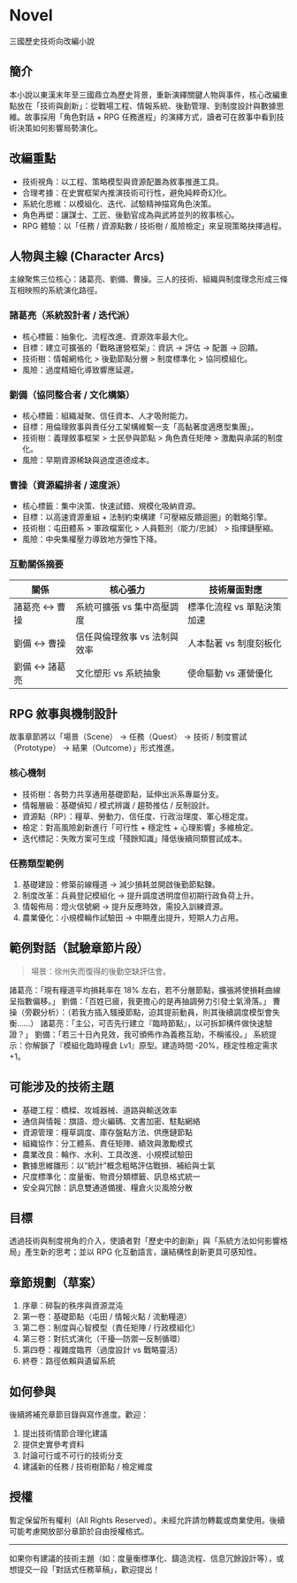 # Novel

三國歷史技術向改編小說

## 簡介
本小說以東漢末年至三國鼎立為歷史背景，重新演繹關鍵人物與事件，核心改編重點放在「技術與創新」：從戰場工程、情報系統、後勤管理、到制度設計與數據思維。故事採用「角色對話 + RPG 任務進程」的演繹方式，讀者可在敘事中看到技術決策如何影響局勢演化。

## 改編重點
- 技術視角：以工程、策略模型與資源配置為敘事推進工具。
- 合理考據：在史實框架內推演技術可行性，避免純粹奇幻化。
- 系統化思維：以模組化、迭代、試驗精神描寫角色決策。
- 角色再塑：讓謀士、工匠、後勤官成為與武將並列的敘事核心。
- RPG 體驗：以「任務 / 資源點數 / 技術樹 / 風險檢定」來呈現策略抉擇過程。

## 人物與主線 (Character Arcs)
主線聚焦三位核心：諸葛亮、劉備、曹操。三人的技術、組織與制度理念形成三條互相映照的系統演化路徑。

### 諸葛亮（系統設計者 / 迭代派）
- 核心標籤：抽象化、流程改進、資源效率最大化。
- 目標：建立可擴張的「戰略運營框架」：資訊 → 評估 → 配置 → 回饋。
- 技術樹：情報網格化 > 後勤節點分層 > 制度標準化 > 協同模組化。
- 風險：過度精細化導致響應延遲。

### 劉備（協同整合者 / 文化構築）
- 核心標籤：組織凝聚、信任資本、人才吸附能力。
- 目標：用倫理敘事與責任分工架構維繫一支「高黏著度適應型集團」。
- 技術樹：義理敘事框架 > 士民參與節點 > 角色責任矩陣 > 激勵與承諾的制度化。
- 風險：早期資源稀缺與過度道德成本。

### 曹操（資源編排者 / 速度派）
- 核心標籤：集中決策、快速試錯、規模化吸納資源。
- 目標：以高速資源重組 + 法制約束構建「可壓縮反饋迴圈」的戰略引擎。
- 技術樹：屯田體系 > 軍政檔案化 > 人員甄別（能力/忠誠） > 指揮鏈壓縮。
- 風險：中央集權壓力導致地方彈性下降。

### 互動關係摘要
| 關係 | 核心張力 | 技術層面對應 |
| ---- | -------- | -------------- |
| 諸葛亮 ↔ 曹操 | 系統可擴張 vs 集中高壓調度 | 標準化流程 vs 單點決策加速 |
| 劉備 ↔ 曹操 | 信任與倫理敘事 vs 法制與效率 | 人本黏著 vs 制度刻板化 |
| 劉備 ↔ 諸葛亮 | 文化塑形 vs 系統抽象 | 使命驅動 vs 運營優化 |

## RPG 敘事與機制設計
故事章節將以「場景（Scene） → 任務（Quest） → 技術 / 制度嘗試（Prototype） → 結果（Outcome）」形式推進。

### 核心機制
- 技術樹：各勢力共享通用基礎節點，延伸出派系專屬分支。
- 情報層級：基礎偵知 / 模式辨識 / 趨勢推估 / 反制設計。
- 資源點（RP）：糧草、勞動力、信任度、行政治理度、軍心穩定度。
- 檢定：對高風險創新進行「可行性 + 穩定性 + 心理影響」多維檢定。
- 迭代標記：失敗方案可生成「殘餘知識」降低後續同類嘗試成本。

### 任務類型範例
1. 基礎建設：修築前線糧道 → 減少損耗並開啟後勤節點鍊。
2. 制度改革：兵員登記模組化 → 提升調度透明度但初期行政負荷上升。
3. 情報佈局：燈火信號網 → 提升反應時效，需投入訓練資源。
4. 農業優化：小規模輪作試驗田 → 中期產出提升，短期人力占用。

## 範例對話（試驗章節片段）
> 場景：徐州失而復得的後勤空缺評估會。

諸葛亮：「現有糧道平均損耗率在 18% 左右，若不分層節點，擴張將使損耗曲線呈指數偏移。」
劉備：「百姓已疲，我更擔心的是再抽調勞力引發士氣滑落。」
曹操（旁觀分析）：（若我方插入騷擾節點，迫其提前動員，則其後續調度模型會失衡……）
諸葛亮：「主公，可否先行建立『臨時節點』，以可拆卸構件做快速驗證？」
劉備：「若三十日內見效，我可頒佈作為義務互助，不稱徭役。」
系統提示：你解鎖了『模組化臨時糧倉 Lv1』原型。建造時間 -20%，穩定性檢定需求 +1。

## 可能涉及的技術主題
- 基礎工程：橋樑、攻城器械、道路與輸送效率
- 通信與情報：旗語、燈火編碼、文書加密、駐點網絡
- 資源管理：糧草調度、庫存盤點方法、供應鏈節點
- 組織協作：分工體系、責任矩陣、績效與激勵模式
- 農業改良：輪作、水利、工具改進、小規模試驗田
- 數據思維雛形：以“統計”概念粗略評估戰損、補給與士氣
- 尺度標準化：度量衡、物資分類標籤、訊息格式統一
- 安全與冗餘：訊息雙通道備援、糧倉火災風險分散

## 目標
透過技術與制度視角的介入，使讀者對「歷史中的創新」與「系統方法如何影響格局」產生新的思考；並以 RPG 化互動語言，讓結構性創新更具可感知性。

## 章節規劃（草案）
1. 序章：碎裂的秩序與資源混沌
2. 第一卷：基礎節點（屯田 / 情報火點 / 流動糧道）
3. 第二卷：制度與心智模型（責任矩陣 / 行政模組化）
4. 第三卷：對抗式演化（干擾—防禦—反制循環）
5. 第四卷：複雜度臨界（過度設計 vs 戰略靈活）
6. 終卷：路徑依賴與遺留系統

## 如何參與
後續將補充章節目錄與寫作進度。歡迎：
1. 提出技術情節合理化建議
2. 提供史實參考資料
3. 討論可行或不可行的技術分支
4. 建議新的任務 / 技術樹節點 / 檢定維度

## 授權
暫定保留所有權利（All Rights Reserved）。未經允許請勿轉載或商業使用。後續可能考慮開放部分章節於自由授權格式。

---
如果你有建議的技術主題（如：度量衡標準化、鑄造流程、信息冗餘設計等），或想提交一段「對話式任務草稿」，歡迎提出！